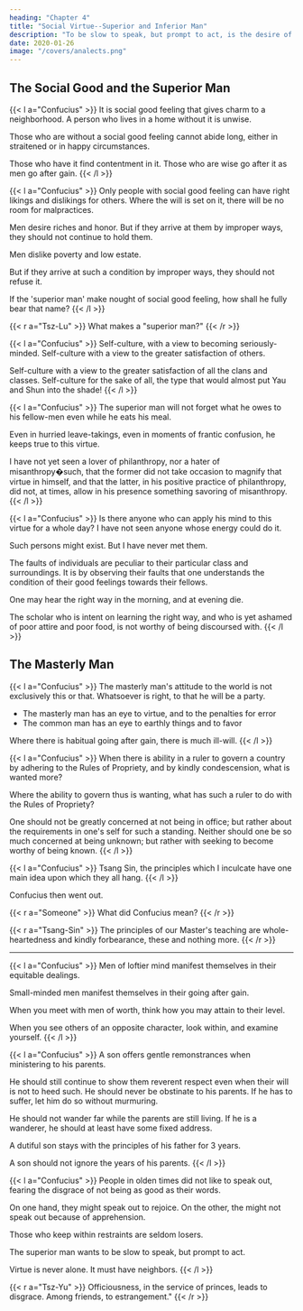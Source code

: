 ```yaml
---
heading: "Chapter 4"
title: "Social Virtue--Superior and Inferior Man"
description: "To be slow to speak, but prompt to act, is the desire of the 'superior man.'"
date: 2020-01-26
image: "/covers/analects.png"
---
```



## The Social Good and the Superior Man

{{< l a="Confucius" >}}
It is social good feeling that gives charm to a neighborhood. A person who lives in a home without it is unwise.

Those who are without a social good feeling cannot abide long, either in straitened or in happy circumstances. 

Those who have it find contentment in it. Those who are wise go after it as men go after gain. 
{{< /l >}}


{{< l a="Confucius" >}}
Only people with social good feeling can have right likings and dislikings for others. Where the will is set on it, there will be no room for malpractices.

Men desire riches and honor. But if they arrive at them by improper ways, they should not continue to hold them. 

Men dislike poverty and low estate. 

But if they arrive at such a condition by improper ways, they should not refuse it.

If the 'superior man' make nought of social good feeling, how shall he fully bear that name? 
{{< /l >}}


{{< r a="Tsz-Lu" >}}
What makes a "superior man?"
{{< /r >}}


{{< l a="Confucius" >}}
Self-culture, with a view to becoming seriously-minded. Self-culture with a view to the greater satisfaction of others. 

Self-culture with a view to the greater satisfaction of all the clans and classes. Self-culture for the sake of all, the type that would almost put Yau and Shun into the shade!
{{< /l >}}


{{< l a="Confucius" >}}
The superior man will not forget what he owes to his fellow-men even while he eats his meal. 

Even in hurried leave-takings, even in moments of frantic confusion, he keeps true to this virtue. 

I have not yet seen a lover of philanthropy, nor a hater of misanthropy�such, that the former did not take occasion to magnify that virtue in himself, and that the latter, in his positive practice of philanthropy, did not, at times, allow in his presence something savoring of misanthropy.
{{< /l >}}

{{< l a="Confucius" >}}
Is there anyone who can apply <!-- the energy of --> his mind to this virtue for a whole day? I have not seen anyone whose energy could do it. 

Such persons might exist. But I have never met them. 

The faults of individuals are peculiar to their particular class and surroundings. It is by observing their faults that one understands the condition of their good feelings towards their fellows. 

One may hear the right way in the morning, and at evening die. 

The scholar who is intent on learning the right way, and who is yet ashamed of poor attire and poor food, is not worthy of being discoursed with.
{{< /l >}}


## The Masterly Man

{{< l a="Confucius" >}}
The masterly man's attitude to the world is not exclusively this or that. Whatsoever is right, to that he will be a party. 

- The masterly man has an eye to virtue, and to the penalties for error 
- The common man has an eye to earthly things and to favor

Where there is habitual going after gain, there is much ill-will. 
{{< /l >}}

{{< l a="Confucius" >}}
When there is ability in a ruler to govern a country by adhering to the Rules of Propriety, and by kindly condescension, what is wanted more? 

Where the ability to govern thus is wanting, what has such a ruler to do with the Rules of Propriety? 

One should not be greatly concerned at not being in office; but rather about the requirements in one's self for such a standing. Neither should one be so much concerned at being unknown; but rather with seeking to become worthy of being known.
{{< /l >}}


<!-- Confucius addressed his disciple Tsang-Sin:  -->

{{< l a="Confucius" >}}
Tsang Sin, the principles which I inculcate have one main idea upon which they all hang.
{{< /l >}}

Confucius then went out.

{{< r a="Someone" >}}
What did Confucius mean? 
{{< /r >}}

{{< r a="Tsang-Sin" >}}
The principles of our Master's teaching are whole-heartedness and kindly forbearance, these and nothing more.
{{< /r >}}

---

{{< l a="Confucius" >}}
Men of loftier mind manifest themselves in their equitable dealings.

Small-minded men manifest themselves in their going after gain. 

When you meet with men of worth, think how you may attain to their level. 

When you see others of an opposite character, look within, and examine yourself. 
{{< /l >}}


{{< l a="Confucius" >}}
A son offers gentle remonstrances when ministering to his parents. 

He should still continue to show them reverent respect even when their will is not to heed such. He should never be obstinate to his parents. If he has to suffer, let him do so without murmuring. 

He should not wander far while the parents are still living. If he is a wanderer, he should at least have some fixed address. 

A dutiful son stays with the principles of his father for 3 years. 

A son should not ignore the years of his parents. 
{{< /l >}}

{{< l a="Confucius" >}}
People in olden times did not like to speak out, fearing the disgrace of not being as good as their words. 

On one hand, they might speak out to rejoice. On the other, the might not speak out because of apprehension. 

Those who keep within restraints are seldom losers. 

The superior man wants to be slow to speak, but prompt to act. 

Virtue is never alone. It must have neighbors.
{{< /l >}}

{{< r a="Tsz-Yu" >}}
Officiousness, in the service of princes, leads to disgrace. Among friends, to estrangement."
{{< /r >}}